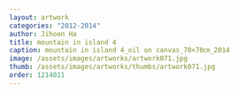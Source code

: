 ```yaml
---
layout: artwork 
categories: "2012-2014" 
author: Jihoon Ha 
title: mountain in island 4 
caption: mountain in island 4_oil on canvas_70×70㎝_2014 
image: /assets/images/artworks/artwork071.jpg 
thumb: /assets/images/artworks/thumbs/artwork071.jpg 
order: 1214011 
---
```

